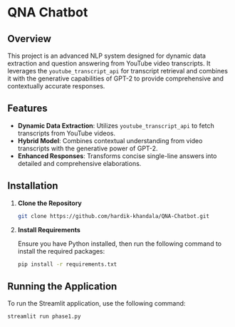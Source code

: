 # QNA Chatbot

## Overview

This project is an advanced NLP system designed for dynamic data extraction and question answering from YouTube video transcripts. It leverages the `youtube_transcript_api` for transcript retrieval and combines it with the generative capabilities of GPT-2 to provide comprehensive and contextually accurate responses.

## Features

- **Dynamic Data Extraction**: Utilizes `youtube_transcript_api` to fetch transcripts from YouTube videos.
- **Hybrid Model**: Combines contextual understanding from video transcripts with the generative power of GPT-2.
- **Enhanced Responses**: Transforms concise single-line answers into detailed and comprehensive elaborations.

## Installation

1. **Clone the Repository**

    ```bash
    git clone https://github.com/hardik-khandala/QNA-Chatbot.git
    ```

2. **Install Requirements**

    Ensure you have Python installed, then run the following command to install the required packages:

    ```bash
    pip install -r requirements.txt
    ```

## Running the Application

To run the Streamlit application, use the following command:

```bash
streamlit run phase1.py
```
